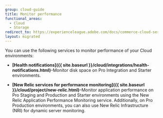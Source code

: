 ```yaml
---
group: cloud-guide
title: Monitor performance
functional_areas:
  - Cloud
  - Storage
redirect_to: https://experienceleague.adobe.com/docs/commerce-cloud-service/user-guide/monitor/performance.html
layout: migrated
---
```


You can use the following services to monitor performance of your Cloud environments:

-  **[Health notifications]({{ site.baseurl }}/cloud/integrations/health-notifications.html)**–Monitor disk space on Pro Integration and Starter environments.

-  **[New Relic services for performance monitoring]({{ site.baseurl }}/cloud/project/new-relic.html)**–Monitor application performance on Pro Staging and Production and Starter environments using the New Relic Application Performance Monitoring service. Additionally, on Pro Production environments, you can also use New Relic Infrastructure (NRI) for dynamic server monitoring.